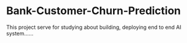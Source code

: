 # Bank-Customer-Churn-Prediction

This project serve for studying about building, deploying end to end AI system......